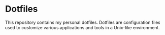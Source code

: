 # Dotfiles

This repository contains my personal dotfiles. Dotfiles are configuration files used to customize various applications and tools in a Unix-like environment.
